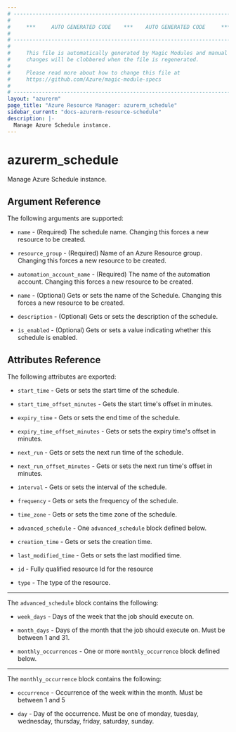 ```yaml
---
# ----------------------------------------------------------------------------
#
#     ***     AUTO GENERATED CODE    ***    AUTO GENERATED CODE     ***
#
# ----------------------------------------------------------------------------
#
#     This file is automatically generated by Magic Modules and manual
#     changes will be clobbered when the file is regenerated.
#
#     Please read more about how to change this file at
#     https://github.com/Azure/magic-module-specs
#
# ----------------------------------------------------------------------------
layout: "azurerm"
page_title: "Azure Resource Manager: azurerm_schedule"
sidebar_current: "docs-azurerm-resource-schedule"
description: |-
  Manage Azure Schedule instance.
---
```


# azurerm_schedule

Manage Azure Schedule instance.


## Argument Reference

The following arguments are supported:

* `name` - (Required) The schedule name. Changing this forces a new resource to be created.

* `resource_group` - (Required) Name of an Azure Resource group. Changing this forces a new resource to be created.

* `automation_account_name` - (Required) The name of the automation account. Changing this forces a new resource to be created.

* `name` - (Optional) Gets or sets the name of the Schedule. Changing this forces a new resource to be created.

* `description` - (Optional) Gets or sets the description of the schedule.

* `is_enabled` - (Optional) Gets or sets a value indicating whether this schedule is enabled.

## Attributes Reference

The following attributes are exported:

* `start_time` - Gets or sets the start time of the schedule.

* `start_time_offset_minutes` - Gets the start time's offset in minutes.

* `expiry_time` - Gets or sets the end time of the schedule.

* `expiry_time_offset_minutes` - Gets or sets the expiry time's offset in minutes.

* `next_run` - Gets or sets the next run time of the schedule.

* `next_run_offset_minutes` - Gets or sets the next run time's offset in minutes.

* `interval` - Gets or sets the interval of the schedule.

* `frequency` - Gets or sets the frequency of the schedule.

* `time_zone` - Gets or sets the time zone of the schedule.

* `advanced_schedule` - One `advanced_schedule` block defined below.

* `creation_time` - Gets or sets the creation time.

* `last_modified_time` - Gets or sets the last modified time.

* `id` - Fully qualified resource Id for the resource

* `type` - The type of the resource.


---

The `advanced_schedule` block contains the following:

* `week_days` - Days of the week that the job should execute on.

* `month_days` - Days of the month that the job should execute on. Must be between 1 and 31.

* `monthly_occurrences` - One or more `monthly_occurrence` block defined below.


---

The `monthly_occurrence` block contains the following:

* `occurrence` - Occurrence of the week within the month. Must be between 1 and 5

* `day` - Day of the occurrence. Must be one of monday, tuesday, wednesday, thursday, friday, saturday, sunday.
